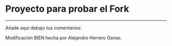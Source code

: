 # Proyecto para probar el Fork

----
Añade aquí debajo tus comentarios:

<!-- A partir de aquí (esta línea no se muestra) -->
Modificación BIEN hecha por Alejandro Herrero Ganso.